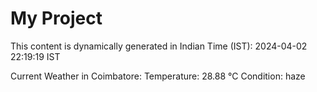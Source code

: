 # My Project

This content is dynamically generated in Indian Time (IST): 2024-04-02 22:19:19 IST


Current Weather in Coimbatore:
Temperature: 28.88 °C
Condition: haze
